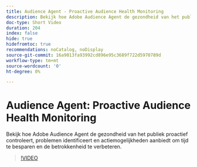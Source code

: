 ```yaml
---
title: Audience Agent - Proactive Audience Health Monitoring
description: Bekijk hoe Adobe Audience Agent de gezondheid van het publiek proactief controleert, problemen identificeert en actiemogelijkheden aanbiedt om tijd te besparen en de betrokkenheid te verbeteren.
doc-type: Short Video
duration: 204
index: false
hide: true
hidefromtoc: true
recommendations: noCatalog, noDisplay
source-git-commit: 16a9013fa93992cd896e95c3689f722d5970789d
workflow-type: tm+mt
source-wordcount: '0'
ht-degree: 0%

---
```



# Audience Agent: Proactive Audience Health Monitoring

Bekijk hoe Adobe Audience Agent de gezondheid van het publiek proactief controleert, problemen identificeert en actiemogelijkheden aanbiedt om tijd te besparen en de betrokkenheid te verbeteren.

<!-- 62_S653_3442539_203_audience-agent-proactive-audience-health-monitoring -->
>[!VIDEO](https://video.tv.adobe.com/v/3458303/?learn=on&enablevpops=true)
